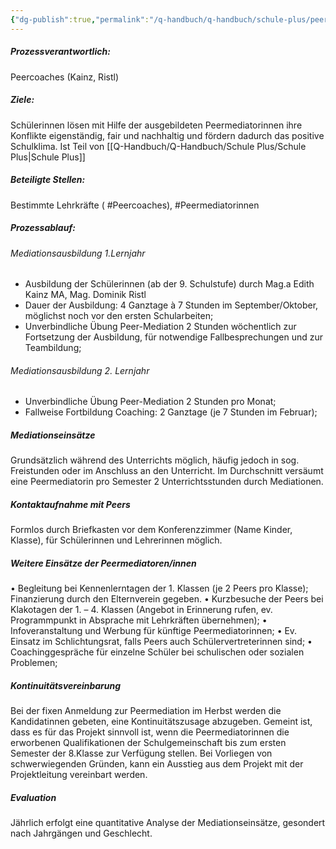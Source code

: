 ```yaml
---
{"dg-publish":true,"permalink":"/q-handbuch/q-handbuch/schule-plus/peermediation/"}
---
```


##### Prozessverantwortlich:
Peercoaches (Kainz, Ristl)
##### Ziele:
Schülerinnen lösen mit Hilfe der ausgebildeten Peermediatorinnen ihre Konflikte eigenständig, fair und nachhaltig und fördern dadurch das positive Schulklima. Ist Teil von [[Q-Handbuch/Q-Handbuch/Schule Plus/Schule Plus\|Schule Plus]]
##### Beteiligte Stellen:
Bestimmte Lehrkräfte ( #Peercoaches), #Peermediatorinnen
##### Prozessablauf:
###### Mediationsausbildung 1.Lernjahr
* Ausbildung der Schülerinnen (ab der 9. Schulstufe) durch Mag.a Edith Kainz MA, Mag. Dominik Ristl
* Dauer der Ausbildung: 4 Ganztage à 7 Stunden im September/Oktober, möglichst  noch vor den ersten Schularbeiten;
* Unverbindliche Übung Peer-Mediation 2 Stunden wöchentlich  zur Fortsetzung der Ausbildung, für notwendige Fallbesprechungen und zur Teambildung;
###### Mediationsausbildung 2. Lernjahr
* Unverbindliche Übung Peer-Mediation 2 Stunden pro Monat;
* Fallweise Fortbildung Coaching: 2 Ganztage (je 7 Stunden im Februar);
##### Mediationseinsätze
Grundsätzlich während des Unterrichts möglich, häufig jedoch in sog. Freistunden oder im Anschluss an den Unterricht.
Im Durchschnitt versäumt eine Peermediatorin pro Semester 2 Unterrichtsstunden durch Mediationen.
##### Kontaktaufnahme mit Peers
Formlos durch Briefkasten vor dem Konferenzzimmer (Name Kinder, Klasse), für Schülerinnen und Lehrerinnen möglich.
##### Weitere Einsätze der Peermediatoren/innen
•	Begleitung bei Kennenlerntagen der 1. Klassen (je 2 Peers pro Klasse); Finanzierung durch den Elternverein gegeben.
•	Kurzbesuche der Peers bei Klakotagen der 1. – 4. Klassen (Angebot in Erinnerung rufen, ev. Programmpunkt in Absprache mit Lehrkräften übernehmen);
•	Infoveranstaltung und Werbung für künftige Peermediatorinnen;
•	Ev. Einsatz im Schlichtungsrat, falls Peers auch Schülervertreterinnen sind;
•	Coachinggespräche für einzelne Schüler bei schulischen oder sozialen Problemen;
##### Kontinuitätsvereinbarung
Bei der fixen Anmeldung zur Peermediation im Herbst werden die Kandidatinnen gebeten, eine Kontinuitätszusage abzugeben. Gemeint ist, dass es für das Projekt sinnvoll ist, wenn die Peermediatorinnen die erworbenen Qualifikationen der Schulgemeinschaft bis zum ersten Semester der 8.Klasse zur Verfügung stellen. Bei Vorliegen von schwerwiegenden Gründen, kann ein Ausstieg aus dem Projekt mit der Projektleitung vereinbart werden.
##### Evaluation
Jährlich erfolgt eine quantitative Analyse der Mediationseinsätze, gesondert nach Jahrgängen und Geschlecht.

